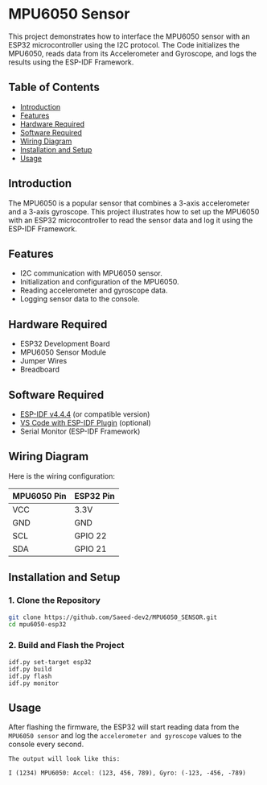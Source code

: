 # MPU6050 Sensor 

This project demonstrates how to interface the MPU6050 sensor with an ESP32 microcontroller using the I2C protocol. The Code initializes the MPU6050, reads data from its Accelerometer and Gyroscope, and logs the results using the ESP-IDF Framework.

## Table of Contents
- [Introduction](#introduction)
- [Features](#features)
- [Hardware Required](#hardware-required)
- [Software Required](#software-required)
- [Wiring Diagram](#wiring-diagram)
- [Installation and Setup](#installation-and-setup)
- [Usage](#usage)

## Introduction
The MPU6050 is a popular sensor that combines a 3-axis accelerometer and a 3-axis gyroscope. This project illustrates how to set up the MPU6050 with an ESP32 microcontroller to read the sensor data and log it using the ESP-IDF Framework.

## Features
- I2C communication with MPU6050 sensor.
- Initialization and configuration of the MPU6050.
- Reading accelerometer and gyroscope data.
- Logging sensor data to the console.

## Hardware Required
- ESP32 Development Board
- MPU6050 Sensor Module
- Jumper Wires
- Breadboard 

## Software Required
- [ESP-IDF v4.4.4](https://github.com/espressif/esp-idf) (or compatible version)
- [VS Code with ESP-IDF Plugin](https://marketplace.visualstudio.com/items?itemName=espressif.esp-idf-extension) (optional)
- Serial Monitor (ESP-IDF Framework)

## Wiring Diagram
Here is the wiring configuration:

| MPU6050 Pin | ESP32 Pin |
|-------------|-----------|
| VCC         | 3.3V      |
| GND         | GND       |
| SCL         | GPIO 22   |
| SDA         | GPIO 21   |

## Installation and Setup

### 1. Clone the Repository
```bash
git clone https://github.com/Saeed-dev2/MPU6050_SENSOR.git
cd mpu6050-esp32
```

### 2. Build and Flash the Project
```
idf.py set-target esp32
idf.py build
idf.py flash
idf.py monitor
```
## Usage
After flashing the firmware, the ESP32 will start reading data from the `MPU6050 sensor` and log the `accelerometer and gyroscope` values to the console every second.

`The output will look like this:`
```
I (1234) MPU6050: Accel: (123, 456, 789), Gyro: (-123, -456, -789)
```
